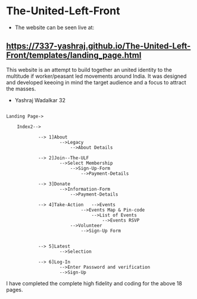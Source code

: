 # The-United-Left-Front

- The website can be seen live at: 
## https://7337-yashraj.github.io/The-United-Left-Front/templates/landing_page.html

This website is an attempt to build together an united identity to the multitude if worker/peasant led movements around India. It was designed and developed keeoing in mind the target audience and a focus to attract the masses. 

- Yashraj Wadalkar 32




```User Flow--->

Landing Page->

	Index2-->

			-->	1]About
					-->Legacy
						-->About Details

			-->	2]Join--The-ULF
					-->Select Membership
						-->Sign-Up-Form
							-->Payment-Details

			-->	3]Donate
					-->Information-Form
						-->Payment-Details

			-->	4]Take-Action	-->Events
							-->Events Map & Pin-code	
								-->List of Events
									-->Events RSVP
						-->Volunteer
							-->Sign-Up Form
			

			-->	5]Latest
					-->Selection

			-->	6]Log-In
					-->Enter Password and verification
					-->Sign-Up
```

I have completed the complete high fidelity and coding for the above 18 pages.
						

